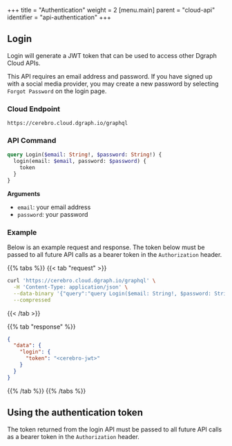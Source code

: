 +++
title = "Authentication"
weight = 2
[menu.main]
    parent = "cloud-api"
    identifier = "api-authentication"
+++

## Login

Login will generate a JWT token that can be used to access other Dgraph Cloud
APIs.

This API requires an email address and password. If you have signed up with a
social media provider, you may create a new password by selecting
`Forgot Password` on the login page.

### Cloud Endpoint

```
https://cerebro.cloud.dgraph.io/graphql
```

### API Command

```graphql
query Login($email: String!, $password: String!) {
  login(email: $email, password: $password) {
    token
  }
}
```

**Arguments**

- `email`: your email address
- `password`: your password

### Example

Below is an example request and response. The token below must be passed to all
future API calls as a bearer token in the `Authorization` header.

{{% tabs %}} {{< tab "request" >}}
```bash
curl 'https://cerebro.cloud.dgraph.io/graphql' \
  -H 'Content-Type: application/json' \
  --data-binary '{"query":"query Login($email: String!, $password: String!) {\n  login(email: $email, password: $password) {    \n    token\n  }\n}","variables":{"email":"<your-email>","password":"<your-password>"}}' \
  --compressed
```
{{< /tab >}} 

{{% tab "response" %}}
```json
{
  "data": {
    "login": {
      "token": "<cerebro-jwt>"
    }
  }
}
```

{{% /tab %}} {{% /tabs %}}

## Using the authentication token

The token returned from the login API must be passed to all future API calls as
a bearer token in the `Authorization` header.
